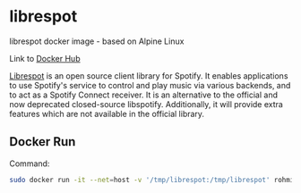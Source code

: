 # librespot
librespot docker image - based on Alpine Linux

Link to [Docker Hub](https://hub.docker.com/r/rohmilkaese/librespot)

[Librespot](https://github.com/librespot-org/librespot/) is an open source client library for Spotify. It enables applications to use Spotify's service to control and play music via various backends, and to act as a Spotify Connect receiver. It is an alternative to the official and now deprecated closed-source libspotify. Additionally, it will provide extra features which are not available in the official library.


## Docker Run

Command:

```bash
sudo docker run -it --net=host -v '/tmp/librespot:/tmp/librespot' rohmilkaese/librespot:latest --disable-audio-cache --name 'Verteiler' --device-type 'avr' --bitrate 320 --username 'user.email@domain.tld' --password 'Password' --backend 'pipe' --device '/tmp/librespot/fifo'
```